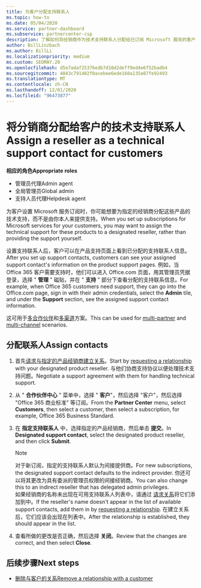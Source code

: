 ```yaml
---
title: 为客户分配支持联系人
ms.topic: how-to
ms.date: 05/04/2020
ms.service: partner-dashboard
ms.subservice: partnercenter-csp
description: 了解如何将经销商作为技术支持联系人分配给已订阅 Microsoft 服务的客户。
author: BillLinzbach
ms.author: BillLi
ms.localizationpriority: medium
ms.custom: SEOMAY.20
ms.openlocfilehash: d5e7adaf25376edb7d10d2deff9ed4e6f52badb4
ms.sourcegitcommit: 4043c791402f0acebee6ede160a135e87fe92493
ms.translationtype: MT
ms.contentlocale: zh-CN
ms.lasthandoff: 12/01/2020
ms.locfileid: "96473877"
---
```

# <a name="assign-a-reseller-as-a-technical-support-contact-for-customers"></a><span data-ttu-id="dbd7d-103">将分销商分配给客户的技术支持联系人</span><span class="sxs-lookup"><span data-stu-id="dbd7d-103">Assign a reseller as a technical support contact for customers</span></span>

<span data-ttu-id="dbd7d-104">**相应的角色**</span><span class="sxs-lookup"><span data-stu-id="dbd7d-104">**Appropriate roles**</span></span>

- <span data-ttu-id="dbd7d-105">管理员代理</span><span class="sxs-lookup"><span data-stu-id="dbd7d-105">Admin agent</span></span>
- <span data-ttu-id="dbd7d-106">全局管理员</span><span class="sxs-lookup"><span data-stu-id="dbd7d-106">Global admin</span></span>
- <span data-ttu-id="dbd7d-107">支持人员代理</span><span class="sxs-lookup"><span data-stu-id="dbd7d-107">Helpdesk agent</span></span>


<span data-ttu-id="dbd7d-108">为客户设置 Microsoft 服务订阅时，你可能想要为指定的经销商分配这些产品的技术支持，而不是由你本人来提供支持。</span><span class="sxs-lookup"><span data-stu-id="dbd7d-108">When you set up subscriptions for Microsoft services for your customers, you may want to assign the technical support for these products to a designated reseller, rather than providing the support yourself.</span></span>

<span data-ttu-id="dbd7d-109">设置支持联系人后，客户可以在产品支持页面上看到已分配的支持联系人信息。</span><span class="sxs-lookup"><span data-stu-id="dbd7d-109">After you set up support contacts, customers can see your assigned support contact's information on the product support pages.</span></span> <span data-ttu-id="dbd7d-110">例如，当 Office 365 客户需要支持时，他们可以进入 Office.com 页面，用其管理员凭据登录，选择 " **管理** " 磁贴，并在 " **支持** " 部分下查看分配的支持联系信息。</span><span class="sxs-lookup"><span data-stu-id="dbd7d-110">For example, when Office 365 customers need support, they can go into the Office.com page, sign in with their admin credentials, select the **Admin** tile, and under the **Support** section, see the assigned support contact information.</span></span>

<span data-ttu-id="dbd7d-111">这可用于[多合作伙伴](multipartner.md)和[多渠道](multichannel.md)方案。</span><span class="sxs-lookup"><span data-stu-id="dbd7d-111">This can be used for [multi-partner](multipartner.md) and [multi-channel](multichannel.md) scenarios.</span></span> 


## <a name="assign-contacts"></a><span data-ttu-id="dbd7d-112">分配联系人</span><span class="sxs-lookup"><span data-stu-id="dbd7d-112">Assign contacts</span></span>

1. <span data-ttu-id="dbd7d-113">首先[请求与指定的产品经销商建立关系](request-a-relationship-with-a-customer.md)。</span><span class="sxs-lookup"><span data-stu-id="dbd7d-113">Start by [requesting a relationship](request-a-relationship-with-a-customer.md) with your designated product reseller.</span></span> <span data-ttu-id="dbd7d-114">与他们协商支持协议以便处理技术支持问题。</span><span class="sxs-lookup"><span data-stu-id="dbd7d-114">Negotiate a support agreement with them for handling technical support.</span></span>

2. <span data-ttu-id="dbd7d-115">从 " **合作伙伴中心** " 菜单中，选择 " **客户**"，然后选择 "客户"，然后选择 "Office 365 商业标准" 等订阅。</span><span class="sxs-lookup"><span data-stu-id="dbd7d-115">From the **Partner Center** menu, select **Customers**, then select a customer, then select a subscription, for example, Office 365 Business Standard.</span></span>

3. <span data-ttu-id="dbd7d-116">在 **指定支持联系人** 中，选择指定的产品经销商，然后单击 **提交**。</span><span class="sxs-lookup"><span data-stu-id="dbd7d-116">In  **Designated support contact**, select the designated product reseller, and then click **Submit**.</span></span> 

      >[!NOTE]  
      ><span data-ttu-id="dbd7d-117">对于新订阅，指定的支持联系人默认为间接提供商。</span><span class="sxs-lookup"><span data-stu-id="dbd7d-117">For new subscriptions, the designated support contact defaults to the indirect provider.</span></span> <span data-ttu-id="dbd7d-118">你还可以将其更改为具有委派的管理员权限的间接经销商。</span><span class="sxs-lookup"><span data-stu-id="dbd7d-118">You can also change this to an indirect reseller that has delegated admin privileges.</span></span>    
    ><span data-ttu-id="dbd7d-119">如果经销商的名称未出现在可用支持联系人列表中，请通过 [请求关系](request-a-relationship-with-a-customer.md)将它们添加到中。</span><span class="sxs-lookup"><span data-stu-id="dbd7d-119">If the reseller's name doesn't appear in the list of available support contacts, add them in by [requesting a relationship](request-a-relationship-with-a-customer.md).</span></span> <span data-ttu-id="dbd7d-120">在建立关系后，它们应该会出现在列表中。</span><span class="sxs-lookup"><span data-stu-id="dbd7d-120">After the relationship is established, they should appear in the list.</span></span>  

4. <span data-ttu-id="dbd7d-121">查看所做的更改是否正确，然后选择 **关闭**。</span><span class="sxs-lookup"><span data-stu-id="dbd7d-121">Review that the changes are correct, and then select **Close**.</span></span>

## <a name="next-steps"></a><span data-ttu-id="dbd7d-122">后续步骤</span><span class="sxs-lookup"><span data-stu-id="dbd7d-122">Next steps</span></span>

- [<span data-ttu-id="dbd7d-123">删除与客户的关系</span><span class="sxs-lookup"><span data-stu-id="dbd7d-123">Remove a relationship with a customer</span></span>](remove-a-relationship.md)